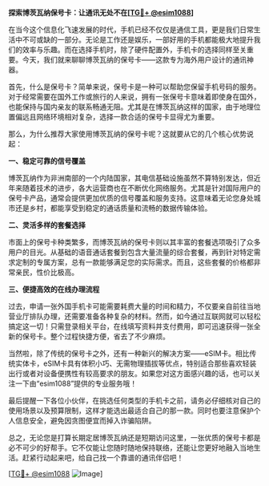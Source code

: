 **探索博茨瓦纳保号卡：让通讯无处不在[[TG💪+ @esim1088](https://t.me/s/esim1088)]**

在当今这个信息化飞速发展的时代，手机已经不仅仅是通信工具，更是我们日常生活中不可或缺的一部分。无论是工作还是娱乐，一部好用的手机都能极大地提升我们的效率与乐趣。而在选择手机时，除了硬件配置外，手机卡的选择同样至关重要。今天，我们就来聊聊博茨瓦纳的保号卡——这款专为海外用户设计的通讯神器。

首先，什么是保号卡？简单来说，保号卡是一种可以帮助您保留手机号码的服务。对于经常需要在国外工作或旅行的人来说，拥有一张保号卡意味着即使身在国外，也能保持与国内亲友的联系畅通无阻。尤其是在博茨瓦纳这样的国家，由于地理位置偏远且网络环境相对复杂，选择一款合适的保号卡显得尤为重要。

那么，为什么推荐大家使用博茨瓦纳的保号卡呢？这就要从它的几个核心优势说起：

**一、稳定可靠的信号覆盖**

博茨瓦纳作为非洲南部的一个内陆国家，其电信基础设施虽然不算特别发达，但近年来随着技术的进步，各大运营商也在不断优化网络服务。尤其是针对国际用户的保号卡产品，通常会提供更加优质的信号覆盖和服务支持。这意味着无论您身处城市还是乡村，都能享受到稳定的通话质量和流畅的数据传输体验。

**二、灵活多样的套餐选择**

市面上的保号卡种类繁多，而博茨瓦纳的保号卡则以其丰富的套餐选项吸引了众多用户的目光。从基础的语音通话套餐到包含大量流量的综合套餐，再到针对特定需求定制的专属方案，总有一款能够满足您的实际需求。而且，这些套餐的价格都非常亲民，性价比极高。

**三、便捷高效的在线办理流程**

过去，申请一张外国手机卡可能需要耗费大量的时间和精力，不仅要亲自前往当地营业厅排队办理，还需要准备各种复杂的材料。然而，如今通过互联网就可以轻松搞定这一切！只需登录相关平台，在线填写资料并支付费用，即可迅速获得一张全新的保号卡。整个过程快捷方便，省去了不少麻烦。

当然啦，除了传统的保号卡之外，还有一种新兴的解决方案——eSIM卡。相比传统实体卡，eSIM卡具有体积小巧、无需物理插拔等优点，特别适合那些喜欢轻装出行或者对设备便携性有较高要求的朋友。如果您对这方面感兴趣的话，也可以关注一下由“esim1088”提供的专业服务哦！

最后提醒一下各位小伙伴，在挑选任何类型的手机卡之前，请务必仔细核对自己的使用场景以及预算限制，这样才能选出最适合自己的那一款。同时也要注意保护个人信息安全，避免因贪图便宜而掉入诈骗陷阱。

总之，无论您是打算长期定居博茨瓦纳还是短期访问这里，一张优质的保号卡都是必不可少的好帮手。它不仅能让您随时随地保持联络，还能让您更好地融入当地生活。赶紧行动起来吧，给自己找一个靠谱的通讯伴侣吧！

[[TG💪+ @esim1088](https://t.me/s/esim1088) ![Image](https://i.postimg.cc/4NQfJmqS/Snipaste-2025-05-13-00-14-12.png)]